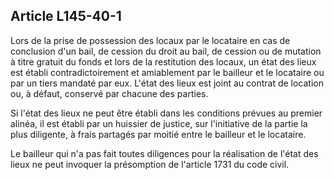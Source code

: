 Article L145-40-1
----
Lors de la prise de possession des locaux par le locataire en cas de conclusion
d'un bail, de cession du droit au bail, de cession ou de mutation à titre
gratuit du fonds et lors de la restitution des locaux, un état des lieux est
établi contradictoirement et amiablement par le bailleur et le locataire ou par
un tiers mandaté par eux. L'état des lieux est joint au contrat de location ou,
à défaut, conservé par chacune des parties.

Si l'état des lieux ne peut être établi dans les conditions prévues au premier
alinéa, il est établi par un huissier de justice, sur l'initiative de la partie
la plus diligente, à frais partagés par moitié entre le bailleur et le
locataire.

Le bailleur qui n'a pas fait toutes diligences pour la réalisation de l'état des
lieux ne peut invoquer la présomption de l'article 1731 du code civil.
